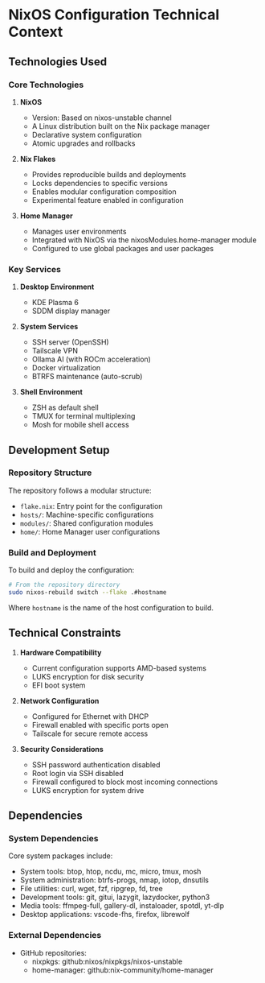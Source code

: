 # NixOS Configuration Technical Context

## Technologies Used

### Core Technologies

1. **NixOS**
   - Version: Based on nixos-unstable channel
   - A Linux distribution built on the Nix package manager
   - Declarative system configuration
   - Atomic upgrades and rollbacks

2. **Nix Flakes**
   - Provides reproducible builds and deployments
   - Locks dependencies to specific versions
   - Enables modular configuration composition
   - Experimental feature enabled in configuration

3. **Home Manager**
   - Manages user environments
   - Integrated with NixOS via the nixosModules.home-manager module
   - Configured to use global packages and user packages

### Key Services

1. **Desktop Environment**
   - KDE Plasma 6
   - SDDM display manager

2. **System Services**
   - SSH server (OpenSSH)
   - Tailscale VPN
   - Ollama AI (with ROCm acceleration)
   - Docker virtualization
   - BTRFS maintenance (auto-scrub)

3. **Shell Environment**
   - ZSH as default shell
   - TMUX for terminal multiplexing
   - Mosh for mobile shell access

## Development Setup

### Repository Structure

The repository follows a modular structure:
- `flake.nix`: Entry point for the configuration
- `hosts/`: Machine-specific configurations
- `modules/`: Shared configuration modules
- `home/`: Home Manager user configurations

### Build and Deployment

To build and deploy the configuration:
```bash
# From the repository directory
sudo nixos-rebuild switch --flake .#hostname
```

Where `hostname` is the name of the host configuration to build.

## Technical Constraints

1. **Hardware Compatibility**
   - Current configuration supports AMD-based systems
   - LUKS encryption for disk security
   - EFI boot system

2. **Network Configuration**
   - Configured for Ethernet with DHCP
   - Firewall enabled with specific ports open
   - Tailscale for secure remote access

3. **Security Considerations**
   - SSH password authentication disabled
   - Root login via SSH disabled
   - Firewall configured to block most incoming connections
   - LUKS encryption for system drive

## Dependencies

### System Dependencies

Core system packages include:
- System tools: btop, htop, ncdu, mc, micro, tmux, mosh
- System administration: btrfs-progs, nmap, iotop, dnsutils
- File utilities: curl, wget, fzf, ripgrep, fd, tree
- Development tools: git, gitui, lazygit, lazydocker, python3
- Media tools: ffmpeg-full, gallery-dl, instaloader, spotdl, yt-dlp
- Desktop applications: vscode-fhs, firefox, librewolf

### External Dependencies

- GitHub repositories:
  - nixpkgs: github:nixos/nixpkgs/nixos-unstable
  - home-manager: github:nix-community/home-manager